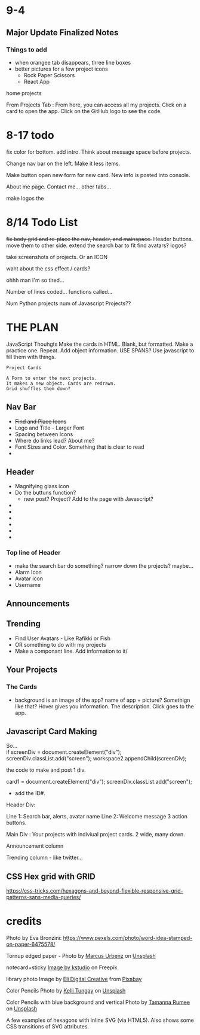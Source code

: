 

# 9-4
## Major Update Finalized Notes
### Things to add
* when orangee tab disappears, three line boxes
* better pictures for a few project icons
  - Rock Paper Scissors
  - React App

home
projects 

From Projects Tab : 
From here, you can access all my projects. Click on a card to open the app. Click on the GitHub logo to see the code.

# 8-17 todo
fix color for bottom.
add intro.  Think about message space before projects.

Change nav bar on the left. Make it less items.

Make button open new form for new card.
New info is posted into console.

About me page. 
Contact me... other tabs...

make logos the 
# 8/14 Todo List

~~fix body grid and re-place the nav, header, and mainspace.~~
Header buttons.  move them to other side.
extend the search bar to fit
find avatars? logos?

take screenshots of projects. 
Or an ICON

waht about the css effect / cards?

ohhh man I'm so tired...

Number of lines coded...
functions called...

Num Python projects
num of Javascript Projects??





# THE PLAN

JavaScript Thouhgts
Make the cards in HTML.  Blank, but formatted. Make a practice one. Repeat.
Add object information.  USE SPANS?
Use javascript to fill them with things. 

    Project Cards

    A Form to enter the next projects. 
    It makes a new object. Cards are redrawn.  
    Grid shuffles them down? 

## Nav Bar
* ~~Find and Place Icons~~
* Logo and Title - Larger Font
* Spacing between Icons
* Where do links lead?  About me? 
* Font Sizes and Color. Something that is clear to read
* 


## Header
* Magnifying glass icon
* Do the buttuns function?
    * new post? Project?  Add to the page with Javascript?
* 
* 
* 
* 
* 
* 




### Top line of Header
* make the search bar do something?  narrow down the projects?  maybe...
* Alarm Icon
* Avatar Icon
* Username

## Announcements



## Trending
* Find User Avatars - Like Rafikki or Fish
* OR something to do with my projects
* Make a componant line.   Add information to it/




## Your Projects

### The Cards
* background is an image of the app? 
name of app + picture? Somethign like that?
Hover gives you information. The description.
Click goes to the app.


## Javascript Card Making
So...  
if
    screenDiv = document.createElement("div");
    screenDiv.classList.add("screen");
    workspace2.appendChild(screenDiv);

the code to make and post 1 div.  


card1 = document.createElement("div");
screenDiv.classList.add("screen");
- add the ID#.  



Header Div: 

Line 1: Search bar, alerts, avatar name
Line 2: Welcome message  3 action buttons.

Main Div : 
Your projects with indiviual project cards.
2 wide, many down.

Announcement column

Trending column - like twitter…










## CSS Hex grid with GRID
https://css-tricks.com/hexagons-and-beyond-flexible-responsive-grid-patterns-sans-media-queries/



# credits

Photo by Eva Bronzini: https://www.pexels.com/photo/word-idea-stamped-on-paper-6475578/


Tornup edged paper - Photo by <a href="https://unsplash.com/@marcusurbenz?utm_source=unsplash&utm_medium=referral&utm_content=creditCopyText">Marcus Urbenz</a> on <a href="https://unsplash.com/?utm_source=unsplash&utm_medium=referral&utm_content=creditCopyText">Unsplash</a>
  

notecard+sticky <a href="https://www.freepik.com/free-photo/paper-sticky-notes_1324669.htm?query=note%20card">Image by kstudio</a> on Freepik


library photo 
Image by <a href="https://pixabay.com/users/elifrancis-1160677/?utm_source=link-attribution&amp;utm_medium=referrasl&amp;utm_campaign=image&amp;utm_content=1163695">Eli Digital Creative</a> from <a href="https://pixabay.com//?utm_source=link-attribution&amp;utm_medium=referral&amp;utm_campaign=image&amp;utm_content=1163695">Pixabay</a>


Color Pencils
Photo by <a href="https://unsplash.com/@kellitungay?utm_source=unsplash&utm_medium=referral&utm_content=creditCopyText">Kelli Tungay</a> on <a href="https://unsplash.com/s/photos/education?utm_source=unsplash&utm_medium=referral&utm_content=creditCopyText">Unsplash</a>
  

  Color Pencils with blue background and vertical
  Photo by <a href="https://unsplash.com/@tamanna_rumee?utm_source=unsplash&utm_medium=referral&utm_content=creditCopyText">Tamanna Rumee</a> on <a href="https://unsplash.com/s/photos/education?utm_source=unsplash&utm_medium=referral&utm_content=creditCopyText">Unsplash</a>
  



<p>A few examples of hexagons with inline SVG (via HTML5). Also shows some CSS transitions of SVG attributes.</p>
<!-- 
<svg xmlns="http://www.w3.org/2000/svg"  width="25" height="25" viewBox="0 0 64 64">
<polygon fill="#F3BC23" stroke="#F3BC23" stroke-width="1" points="30,4,4,60, 60,60"/>
  
<text x="31" y="50" text-anchor="middle" fill="white" font-size="30">H</text>
 </svg>
  
  <svg xmlns="http://www.w3.org/2000/svg" width="300" height="300" viewBox="0 0 64 64">
  <polygon fill="#F3BC23" stroke="#F3BC23" stroke-width="1" points="30,4,4,60,60,60"/>
    <text x="31" y="50" text-anchor="middle" fill="white" font-size="30">H</text>
    
  
 -->
<br>
<div>
<svg class = "hex" height="110" width="100">
  <polygon 
points="50 3,100 28,100 75, 50 100,3 75,3 25" 
stroke="black" fill="yellow" stroke-width="5"/>
<text class = "textNohover" x="50" y="50" text-anchor="middle" fill="blue" font-size="30">X</text>

<text class = "textNohover" x="50" y="50" text-anchor="middle" fill="blue" font-size="30">H</text>
</svg>
  </div>




https://preview.colorlib.com/#jackson
https://colorlib.com/wp/template/jackson/


<a href="#" data-nav-section="home">Home</a>


<ul>
<li class="active"><a href="#" data-nav-section="home">Home</a></li>
<li class=""><a href="#" data-nav-section="about">About</a></li>
<li><a href="#" data-nav-section="services">Services</a></li>
<li><a href="#" data-nav-section="skills">Skills</a></li>
<li><a href="#" data-nav-section="education">Education</a></li>
<li><a href="#" data-nav-section="experience">Experience</a></li>
<li><a href="#" data-nav-section="work">Work</a></li>
<li><a href="#" data-nav-section="blog">Blog</a></li>
<li><a href="#" data-nav-section="contact">Contact</a></li>
</ul>


<section id="colorlib-hero" class="js-fullheight" data-section="home" style="height: 327px;">

<section class="colorlib-about" data-section="about">


